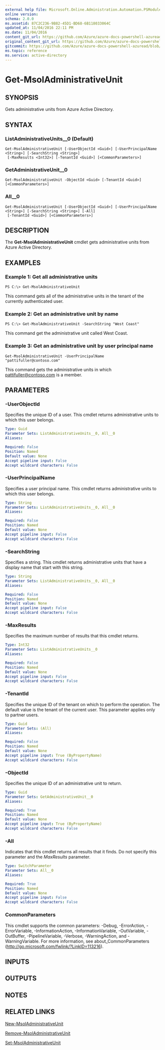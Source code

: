 ```yaml
---
external help file: Microsoft.Online.Administration.Automation.PSModule.dll-Help.xml
online version:
schema: 2.0.0
ms.assetid: 87C2C236-9B82-45D1-BD68-6B118033064C
updated_at: 11/04/2016 22:11 PM
ms.date: 11/04/2016
content_git_url: https://github.com/Azure/azure-docs-powershell-azuread/blob/rodejo5-10/Azure%20AD%20Cmdlets/MSOnline/v1/Get-MsolAdministrativeUnit.md
original_content_git_url: https://github.com/Azure/azure-docs-powershell-azuread/blob/rodejo5-10/Azure%20AD%20Cmdlets/MSOnline/v1/Get-MsolAdministrativeUnit.md
gitcommit: https://github.com/Azure/azure-docs-powershell-azuread/blob/3c22ad9f927dcfe00a363b1a2c343fc086da2ac5
ms.topic: reference
ms.service: active-directory
---
```


# Get-MsolAdministrativeUnit

## SYNOPSIS
Gets administrative units from Azure Active Directory.

## SYNTAX

### ListAdministrativeUnits__0 (Default)
```
Get-MsolAdministrativeUnit [-UserObjectId <Guid>] [-UserPrincipalName <String>] [-SearchString <String>]
 [-MaxResults <Int32>] [-TenantId <Guid>] [<CommonParameters>]
```

### GetAdministrativeUnit__0
```
Get-MsolAdministrativeUnit -ObjectId <Guid> [-TenantId <Guid>] [<CommonParameters>]
```

### All__0
```
Get-MsolAdministrativeUnit [-UserObjectId <Guid>] [-UserPrincipalName <String>] [-SearchString <String>] [-All]
 [-TenantId <Guid>] [<CommonParameters>]
```

## DESCRIPTION
The **Get-MsolAdministrativeUnit** cmdlet gets administrative units from Azure Active Directory.

## EXAMPLES

### Example 1: Get all administrative units

```
PS C:\> Get-MsolAdministrativeUnit
```

This command gets all of the administrative units in the tenant of the currently authenticated user.

### Example 2: Get an administrative unit by name

```
PS C:\> Get-MsolAdministrativeUnit -SearchString "West Coast"
```

This command get the administrative unit called West Coast.

### Example 3: Get an administrative unit by user principal name

```
Get-MsolAdministrativeUnit -UserPrincipalName "pattifuller@contoso.com"
```

This command gets the administrative units in which pattifuller@contoso.com is a member.

## PARAMETERS

### -UserObjectId
Specifies the unique ID of a user.
This cmdlet returns administrative units to which this user belongs.

```yaml
Type: Guid
Parameter Sets: ListAdministrativeUnits__0, All__0
Aliases:

Required: False
Position: Named
Default value: None
Accept pipeline input: False
Accept wildcard characters: False
```

### -UserPrincipalName
Specifies a user principal name.
This cmdlet returns administrative units to which this user belongs.

```yaml
Type: String
Parameter Sets: ListAdministrativeUnits__0, All__0
Aliases:

Required: False
Position: Named
Default value: None
Accept pipeline input: False
Accept wildcard characters: False
```

### -SearchString
Specifies a string.
This cmdlet returns administrative units that have a display name that start with this string.

```yaml
Type: String
Parameter Sets: ListAdministrativeUnits__0, All__0
Aliases:

Required: False
Position: Named
Default value: None
Accept pipeline input: False
Accept wildcard characters: False
```

### -MaxResults
Specifies the maximum number of results that this cmdlet returns.

```yaml
Type: Int32
Parameter Sets: ListAdministrativeUnits__0
Aliases:

Required: False
Position: Named
Default value: None
Accept pipeline input: False
Accept wildcard characters: False
```

### -TenantId
Specifies the unique ID of the tenant on which to perform the operation.
The default value is the tenant of the current user.
This parameter applies only to partner users.

```yaml
Type: Guid
Parameter Sets: (All)
Aliases:

Required: False
Position: Named
Default value: None
Accept pipeline input: True (ByPropertyName)
Accept wildcard characters: False
```

### -ObjectId
Specifies the unique ID of an administrative unit to return.

```yaml
Type: Guid
Parameter Sets: GetAdministrativeUnit__0
Aliases:

Required: True
Position: Named
Default value: None
Accept pipeline input: True (ByPropertyName)
Accept wildcard characters: False
```

### -All
Indicates that this cmdlet returns all results that it finds.
Do not specify this parameter and the _MaxResults_ parameter.

```yaml
Type: SwitchParameter
Parameter Sets: All__0
Aliases:

Required: True
Position: Named
Default value: None
Accept pipeline input: False
Accept wildcard characters: False
```

### CommonParameters
This cmdlet supports the common parameters: -Debug, -ErrorAction, -ErrorVariable, -InformationAction, -InformationVariable, -OutVariable, -OutBuffer, -PipelineVariable, -Verbose, -WarningAction, and -WarningVariable. For more information, see about_CommonParameters (http://go.microsoft.com/fwlink/?LinkID=113216).

## INPUTS

## OUTPUTS

## NOTES

## RELATED LINKS
[New-MsolAdministrativeUnit](./New-MsolAdministrativeUnit.md)

[Remove-MsolAdministrativeUnit](./Remove-MsolAdministrativeUnit.md)

[Set-MsolAdministrativeUnit](./Set-MsolAdministrativeUnit.md)
